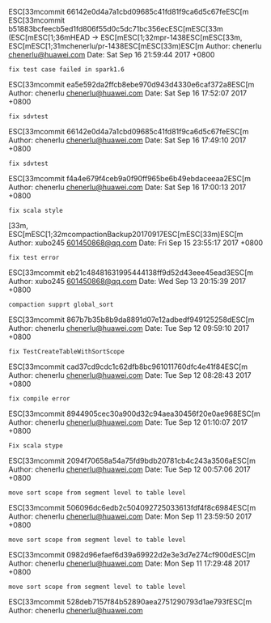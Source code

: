 

ESC[33mcommit 66142e0d4a7a1cbd09685c41fd81f9ca6d5c67feESC[m
ESC[33mcommit b51883bcfeecb5ed1fd806f55d0c5dc71bc356ecESC[mESC[33m (ESC[mESC[1;36mHEAD -> ESC[mESC[1;32mpr-1438ESC[mESC[33m, ESC[mESC[1;31mchenerlu/pr-1438ESC[mESC[33m)ESC[m
Author: chenerlu <chenerlu@huawei.com>
Date:   Sat Sep 16 21:59:44 2017 +0800

    fix test case failed in spark1.6

ESC[33mcommit ea5e592da2ffcb8ebe970d943d4330e6caf372a8ESC[m
Author: chenerlu <chenerlu@huawei.com>
Date:   Sat Sep 16 17:52:07 2017 +0800

    fix sdvtest

ESC[33mcommit 66142e0d4a7a1cbd09685c41fd81f9ca6d5c67feESC[m
Author: chenerlu <chenerlu@huawei.com>
Date:   Sat Sep 16 17:49:10 2017 +0800

    fix sdvtest

ESC[33mcommit f4a4e679f4ceb9a0f90ff965be6b49ebdaceeaa2ESC[m
Author: chenerlu <chenerlu@huawei.com>
Date:   Sat Sep 16 17:00:13 2017 +0800

    fix scala style










[33m, ESC[mESC[1;32mcompactionBackup20170917ESC[mESC[33m)ESC[m
Author: xubo245 <601450868@qq.com>
Date:   Fri Sep 15 23:55:17 2017 +0800

    fix test error

ESC[33mcommit eb21c48481631995444138ff9d52d43eee45ead3ESC[m
Author: xubo245 <601450868@qq.com>
Date:   Wed Sep 13 20:15:39 2017 +0800

    compaction supprt global_sort

ESC[33mcommit 867b7b35b8b9da8891d07e12adbedf949125258dESC[m
Author: chenerlu <chenerlu@huawei.com>
Date:   Tue Sep 12 09:59:10 2017 +0800

    fix TestCreateTableWithSortScope

ESC[33mcommit cad37cd9cdc1c62dfb8bc961011760dfc4e41f84ESC[m
Author: chenerlu <chenerlu@huawei.com>
Date:   Tue Sep 12 08:28:43 2017 +0800

    fix compile error

ESC[33mcommit 8944905cec30a900d32c94aea30456f20e0ae968ESC[m
Author: chenerlu <chenerlu@huawei.com>
Date:   Tue Sep 12 01:10:07 2017 +0800

    Fix scala stype

ESC[33mcommit 2094f70658a54a75fd9bdb20781cb4c243a3506aESC[m
Author: chenerlu <chenerlu@huawei.com>
Date:   Tue Sep 12 00:57:06 2017 +0800

    move sort scope from segment level to table level

ESC[33mcommit 506096dc6edb2c504092725033613fdf4f8c6984ESC[m
Author: chenerlu <chenerlu@huawei.com>
Date:   Mon Sep 11 23:59:50 2017 +0800

    move sort scope from segment level to table level

ESC[33mcommit 0982d96efaef6d39a69922d2e3e3d7e274cf900dESC[m
Author: chenerlu <chenerlu@huawei.com>
Date:   Mon Sep 11 17:29:48 2017 +0800

    move sort scope from segment level to table level

ESC[33mcommit 528deb7157f84b52890aea2751290793d1ae793fESC[m
Author: chenerlu <chenerlu@huawei.com>
